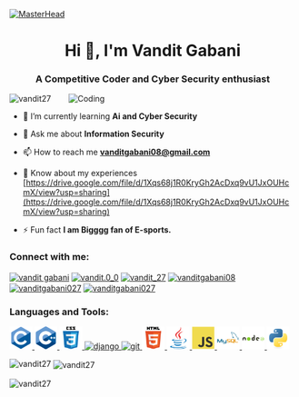 [![MasterHead](http://lamcdn.net/hopesandfears.com/post-cover/dLYfYLBGDmmQ3DSWcfNk8Q-default.gif)](https://rishavchanda.io)

<h1 align="center">Hi 👋, I'm Vandit Gabani</h1>
<h3 align="center">A Competitive Coder and Cyber Security enthusiast</h3>
<img align="right" alt="Coding" width="400" src="https://c.tenor.com/NOYF3f82b_gAAAAC/programmer.gif">

<p align="left"> <img src="https://komarev.com/ghpvc/?username=vandit27&label=Profile%20views&color=0e75b6&style=flat" alt="vandit27" /> </p>

- 🌱 I’m currently learning **Ai and Cyber Security**

- 💬 Ask me about **Information Security**

- 📫 How to reach me **vanditgabani08@gmail.com**

- 📄 Know about my experiences [https://drive.google.com/file/d/1Xqs68j1R0KryGh2AcDxq9vU1JxOUHcmX/view?usp=sharing](https://drive.google.com/file/d/1Xqs68j1R0KryGh2AcDxq9vU1JxOUHcmX/view?usp=sharing)

- ⚡ Fun fact **I am Bigggg fan of E-sports.**

<h3 align="left">Connect with me:</h3>
<p align="left">
<a href="https://linkedin.com/in/vandit gabani" target="blank"><img align="center" src="https://raw.githubusercontent.com/rahuldkjain/github-profile-readme-generator/master/src/images/icons/Social/linked-in-alt.svg" alt="vandit gabani" height="30" width="40" /></a>
<a href="https://instagram.com/vandit.0_0" target="blank"><img align="center" src="https://raw.githubusercontent.com/rahuldkjain/github-profile-readme-generator/master/src/images/icons/Social/instagram.svg" alt="vandit.0_0" height="30" width="40" /></a>
<a href="https://www.codechef.com/users/vandit_27" target="blank"><img align="center" src="https://cdn.jsdelivr.net/npm/simple-icons@3.1.0/icons/codechef.svg" alt="vandit_27" height="30" width="40" /></a>
<a href="https://www.hackerrank.com/vanditgabani08" target="blank"><img align="center" src="https://raw.githubusercontent.com/rahuldkjain/github-profile-readme-generator/master/src/images/icons/Social/hackerrank.svg" alt="vanditgabani08" height="30" width="40" /></a>
<a href="https://codeforces.com/profile/vanditgabani027" target="blank"><img align="center" src="https://raw.githubusercontent.com/rahuldkjain/github-profile-readme-generator/master/src/images/icons/Social/codeforces.svg" alt="vanditgabani027" height="30" width="40" /></a>
<a href="https://www.leetcode.com/vanditgabani027" target="blank"><img align="center" src="https://raw.githubusercontent.com/rahuldkjain/github-profile-readme-generator/master/src/images/icons/Social/leet-code.svg" alt="vanditgabani027" height="30" width="40" /></a>
</p>

<h3 align="left">Languages and Tools:</h3>
<p align="left"> <a href="https://www.cprogramming.com/" target="_blank" rel="noreferrer"> <img src="https://raw.githubusercontent.com/devicons/devicon/master/icons/c/c-original.svg" alt="c" width="40" height="40"/> </a> <a href="https://www.w3schools.com/cpp/" target="_blank" rel="noreferrer"> <img src="https://raw.githubusercontent.com/devicons/devicon/master/icons/cplusplus/cplusplus-original.svg" alt="cplusplus" width="40" height="40"/> </a> <a href="https://www.w3schools.com/css/" target="_blank" rel="noreferrer"> <img src="https://raw.githubusercontent.com/devicons/devicon/master/icons/css3/css3-original-wordmark.svg" alt="css3" width="40" height="40"/> </a> <a href="https://www.djangoproject.com/" target="_blank" rel="noreferrer"> <img src="https://cdn.worldvectorlogo.com/logos/django.svg" alt="django" width="40" height="40"/> </a> <a href="https://git-scm.com/" target="_blank" rel="noreferrer"> <img src="https://www.vectorlogo.zone/logos/git-scm/git-scm-icon.svg" alt="git" width="40" height="40"/> </a> <a href="https://www.w3.org/html/" target="_blank" rel="noreferrer"> <img src="https://raw.githubusercontent.com/devicons/devicon/master/icons/html5/html5-original-wordmark.svg" alt="html5" width="40" height="40"/> </a> <a href="https://www.java.com" target="_blank" rel="noreferrer"> <img src="https://raw.githubusercontent.com/devicons/devicon/master/icons/java/java-original.svg" alt="java" width="40" height="40"/> </a> <a href="https://developer.mozilla.org/en-US/docs/Web/JavaScript" target="_blank" rel="noreferrer"> <img src="https://raw.githubusercontent.com/devicons/devicon/master/icons/javascript/javascript-original.svg" alt="javascript" width="40" height="40"/> </a> <a href="https://www.mysql.com/" target="_blank" rel="noreferrer"> <img src="https://raw.githubusercontent.com/devicons/devicon/master/icons/mysql/mysql-original-wordmark.svg" alt="mysql" width="40" height="40"/> </a> <a href="https://nodejs.org" target="_blank" rel="noreferrer"> <img src="https://raw.githubusercontent.com/devicons/devicon/master/icons/nodejs/nodejs-original-wordmark.svg" alt="nodejs" width="40" height="40"/> </a> <a href="https://www.python.org" target="_blank" rel="noreferrer"> <img src="https://raw.githubusercontent.com/devicons/devicon/master/icons/python/python-original.svg" alt="python" width="40" height="40"/> </a> </p>

<p><img align="left" src="https://github-readme-stats.vercel.app/api/top-langs?username=vandit27&show_icons=true&locale=en&layout=compact" alt="vandit27" /></p>

<p>&nbsp;<img align="center" src="https://github-readme-stats.vercel.app/api?username=vandit27&show_icons=true&locale=en" alt="vandit27" /></p>

<p><img align="center" src="https://github-readme-streak-stats.herokuapp.com/?user=vandit27&" alt="vandit27" /></p>
